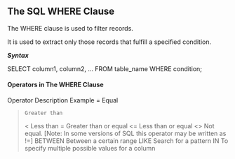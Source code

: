 ## The SQL WHERE Clause

The WHERE clause is used to filter records.

It is used to extract only those records that fulfill a specified condition.

**_Syntax_**

SELECT column1, column2, ...
FROM table_name
WHERE condition;

#### Operators in The WHERE Clause

Operator Description Example
= Equal

>     Greater than
>
> < Less than
> = Greater than or equal
> <= Less than or equal
> <> Not equal. [Note: In some versions of SQL this operator may be written as !=]
> BETWEEN Between a certain range
> LIKE Search for a pattern
> IN To specify multiple possible values for a column
